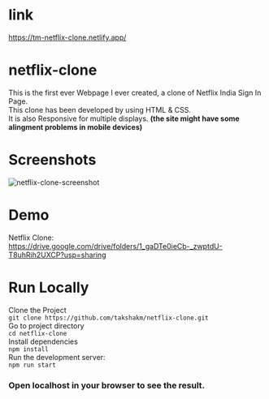# link
https://tm-netflix-clone.netlify.app/
# netflix-clone
This is the first ever Webpage I ever created, a clone of Netflix India Sign In Page.
<br>
This clone has been developed by using HTML & CSS.
<br>
It is also Responsive for multiple displays.
**(the site might have some alingment problems in mobile devices)**

# Screenshots
![netflix-clone-screenshot](https://user-images.githubusercontent.com/114814639/208871806-99073980-9462-4909-a3ab-b5c2fb052ab8.png)

# Demo
Netflix Clone:
<br>
https://drive.google.com/drive/folders/1_gaDTe0ieCb-_zwptdU-T8uhRih2UXCP?usp=sharing

# Run Locally
Clone the Project
<br>
`git clone https://github.com/takshakm/netflix-clone.git`
<br>
Go to project directory
<br>
`cd netflix-clone`
<br>
Install dependencies
<br>
`npm install`
<br>
Run the development server:
<br>
`npm run start`
<br>
### Open localhost in your browser to see the result.
